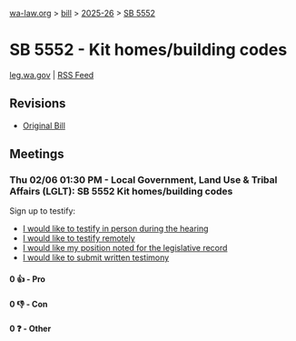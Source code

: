 [wa-law.org](/) > [bill](/bill/) > [2025-26](/bill/2025-26/) > [SB 5552](/bill/2025-26/sb/5552/)

# SB 5552 - Kit homes/building codes
[leg.wa.gov](https://app.leg.wa.gov/billsummary?BillNumber=5552&Year=2025&Initiative=false) | [RSS Feed](./rss.xml)

## Revisions
* [Original Bill](1/)

## Meetings
### Thu 02/06 01:30 PM - Local Government, Land Use & Tribal Affairs (LGLT): SB 5552 Kit homes/building codes
Sign up to testify:
* [I would like to testify in person during the hearing](https://app.leg.wa.gov/csi/Testifier/Add?chamber=House&mId=32697&aId=162873&caId=25303&tId=1)
* [I would like to testify remotely](https://app.leg.wa.gov/csi/Testifier/Add?chamber=House&mId=32697&aId=162873&caId=25303&tId=2)
* [I would like my position noted for the legislative record](https://app.leg.wa.gov/csi/Testifier/Add?chamber=House&mId=32697&aId=162873&caId=25303&tId=3)
* [I would like to submit written testimony](https://app.leg.wa.gov/csi/Testifier/Add?chamber=House&mId=32697&aId=162873&caId=25303&tId=4)

#### 0 👍 - Pro

#### 0 👎 - Con

#### 0 ❓ - Other
